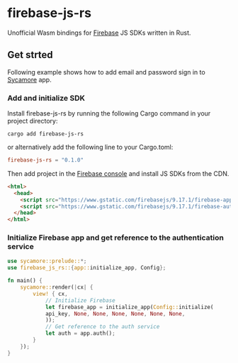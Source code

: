 # firebase-js-rs

Unofficial Wasm bindings for [Firebase](https://firebase.google.com) JS SDKs written in Rust.

## Get strted

Following example shows how to add email and password sign in to [Sycamore](https://sycamore-rs.netlify.app) app.

### Add and initialize SDK

Install firebase-js-rs by running the following Cargo command in your project directory:

```
cargo add firebase-js-rs
```

or alternatively add the following line to your Cargo.toml:

```toml
firebase-js-rs = "0.1.0"
```

Then add project in the [Firebase console](https://console.firebase.google.com/?authuser=0) and install JS SDKs from the CDN.

```html
<html>
  <head>
    <script src="https://www.gstatic.com/firebasejs/9.17.1/firebase-app-compat.js"></script>
    <script src="https://www.gstatic.com/firebasejs/9.17.1/firebase-auth-compat.js"></script>
  </head>
</html>

```

### Initialize Firebase app and get reference to the authentication service

```rust
use sycamore::prelude::*;
use firebase_js_rs::{app::initialize_app, Config};

fn main() {
    sycamore::render(|cx| {
        view! { cx,
            // Initialize Firebase
            let firebase_app = initialize_app(Config::initialize(
            api_key, None, None, None, None, None, None,
            ));
            // Get reference to the auth service
            let auth = app.auth();
        }
    });
}

```


